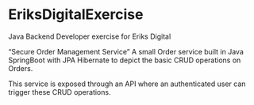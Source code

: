 # EriksDigitalExercise
Java Backend Developer exercise for Eriks Digital

“Secure Order Management Service”
A small Order service built in Java SpringBoot with JPA Hibernate to depict the basic CRUD operations on Orders. 

This service is exposed through an API where an authenticated user can trigger these CRUD operations.
